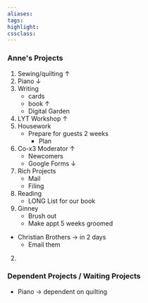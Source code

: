 ```yaml
---
aliases:  
tags:
highlight:  
cssclass:
---
```


### Anne's Projects
1. Sewing/quilting ↑
2. Piano ↓
3. Writing
	- cards
	- book ↑
	- Digital Garden
4. LYT Workshop ↑
5. Housework
	- Prepare for guests 2 weeks
		- Plan
6. Co-x3 Moderator ↑
	- Newcomers
	- Google Forms ↓
7. Rich Projects
	- Mail
	- Filing
8. Reading
	- LONG List for our book
9. Ginney
	- Brush out
	- Make appt 5 weeks groomed


- Christian Brothers → in 2 days
	- Email them
2. 



### Dependent Projects / Waiting Projects
- Piano → dependent on quilting